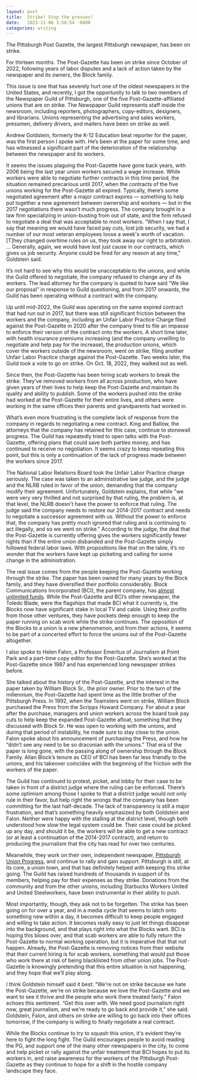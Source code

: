 ```yaml
---
layout: post
title:  Strike! Stop the presses!
date:   2023-11-06 3:58:54 -0400
categories: writing
---
```


The Pittsburgh Post Gazette, the largest Pittsburgh newspaper, has been on strike.

For thirteen months. The Post-Gazette has been on strike since October of 2022, following years of labor disputes and a lack of action taken by the newspaper and its owners, the Block family.

This issue is one that has severely hurt one of the oldest newspapers in the United States, and recently, I got the opportunity to talk to two members of the Newspaper Guild of Pittsburgh, one of the five Post-Gazette-affiliated unions that are on strike. The Newspaper Guild represents staff inside the newsroom, including reporters, photographers, copy-editors, designers, and librarians. Unions representing the advertising and sales workers, pressmen, delivery drivers, and mailers have been on strike as well.

Andrew Goldstein, formerly the K-12 Education beat reporter for the paper, was the first person I spoke with. He’s been at the paper for some time, and has witnessed a significant part of the deterioration of the relationship between the newspaper and its workers.

It seems the issues plaguing the Post-Gazette have gone back years, with 2006 being the last year union workers secured a wage increase. While workers were able to negotiate further contracts in this time period, the situation remained precarious until 2017, when the contracts of the five unions working for the Post-Gazette all expired. Typically, there’s some negotiated agreement after a major contract expires — something to help put together a new agreement between ownership and workers — but in the 2017 negotiations there wasn’t much progress. The company brought in a law firm specializing in union-busting from out of state, and the firm refused to negotiate a deal that was acceptable to most workers. “When I say that, I say that meaning we would have faced pay cuts, lost job security, we had a number of our most veteran employees loose a week's worth of vacation. [T]hey changed overtime rules on us, they took away our right to arbitration. ... Generally, again, we would have lost just cause in our contracts, which gives us job security. Anyone could be fired for any reason at any time," Goldstein said.

It’s not hard to see why this would be  unacceptable to the unions, and while the Guild offered to negotiate, the company refused to change any of its workers. The lead attorney for the company is quoted to have said “We like our proposal” in response to Guild questioning, and from 2017 onwards, the Guild has been operating without a contract with the company.

Up until mid-2022, the Guild was operating on the same expired contract that had run out in 2017, but there was still significant friction between the workers and the company, including an Unfair Labor Practice Charge filed against the Post-Gazette in 2020 after the company tried to file an impasse to enforce their version of the contract onto the workers. A short time later, with health insurance premiums increasing (and the company unwilling to negotiate and help pay for the increase), the production unions, which cover the workers outside of the newsroom, went on strike, filing another Unfair Labor Practice charge against the Post-Gazette. Two weeks later, the Guild took a vote to go on strike. On Oct. 18, 2022, they walked out as well.

Since then, the Post-Gazette has been hiring scab workers to break the strike. They’ve removed workers from all across production, who have given years of their lives to help keep the Post-Gazette and maintain its quality and ability to publish. Some of the workers pushed into the strike had worked at the Post-Gazette for their entire lives, and others were working in the same offices their parents and grandparents had worked in. 

What’s even more frustrating is the complete lack of response from the company in regards to negotiating a new contract. King and Ballow, the attorneys that the company has retained for this case, continue to stonewall progress. The Guild has repeatedly tried to open talks with the Post-Gazette, offering plans that could save both parties money, and has continued to receive no negotiation. It seems crazy to keep repeating this point, but this is only a continuation of the lack of progress made between the workers since 2017. 

The National Labor Relations Board took the Unfair Labor Practice charge seriously. The case was taken to an administrative law judge, and the judge and the NLRB ruled in favor of the union, demanding that the company modify their agreement. Unfortunately, Goldstein explains, that while "we were very very thrilled and not surprised by that ruling, the problem is, at that level, the NLRB doesn't have the power to enforce that ruling. The judge said the company needs to restore our 2014-2017 contract and needs to negotiate a successor agreement with us. Without the power to enforce that, the company has pretty much ignored that ruling and is continuing to act illegally, and so we went on strike." According to the judge, the deal that the Post-Gazette is currently offering gives the workers significantly fewer rights than if the entire union disbanded and the Post-Gazette simply followed federal labor laws. With propositions like that on the table, it’s no wonder that the workers have kept up picketing and calling for some change in the administration.

The real issue comes from the people keeping the Post-Gazette working through the strike. The paper has been owned for many years by the Block family, and they have diversified their portfolio considerably. Block Communications Incorporated (BCI), the parent company, has [almost unlimited funds](https://www.sec.gov/Archives/edgar/data/1177238/000095015205002490/j1231801e10vk.htm). While the Post-Gazette and BCI’s other newspaper, the Toledo Blade, were the flagships that made BCI what it currently is, the Blocks now have significant stake in local TV and cable. Using their profits from those other ventures, they have pockets deep enough to keep the paper running on scab work while the strike continues. The opposition of the Blocks to a union is a new phenomenon, and from their actions, it seems to be part of a concerted effort to force the unions out of the Post-Gazette altogether.

I also spoke to Helen Falon, a Professor Emeritus of Journalism at Point Park and a part-time copy editor for the Post-Gazette. She’s worked at the Post-Gazette since 1987 and has experienced long newspaper strikes before. 

She talked about the history of the Post-Gazette, and the interest in the paper taken by William Block Sr., the prior owner. Prior to the turn of the millennium, the Post-Gazette had spent time as the little brother of the Pittsburgh Press. In 1992, when the Teamsters went on strike, William Block purchased the Press from the Scripps Howard Company. For about a year after the purchase, managers and union workers across the board took pay cuts to help keep the expanded Post-Gazette afloat, something that they discussed with Block Sr. He was open to working with the unions, and during that period of instability, he made sure to stay close to the union. Falon spoke about his announcement of purchasing the Press, and how he “didn’t see any need to be so draconian with the unions.” That era of the paper is long gone, with the passing along of ownership through the Block Family. Allan Block’s tenure as CEO of BCI has been far less friendly to the unions, and his takeover coincides with the beginning of the friction with the workers of the paper.

The Guild has continued to protest, picket, and lobby for their case to be taken in front of a district judge where the ruling can be enforced. There’s some optimism among those I spoke to that a district judge would not only rule in their favor, but help right the wrongs that the company has been committing for the last half-decade. The lack of transparency is still a major frustration, and that’s something heavily emphasized by both Goldstein and Falon. Neither were happy with the stalling at the district level, though both understood how slow the legal system could be. Their case could be picked up any day, and should it be, the workers will be able to get a new contract (or at least a continuation of the 2014-2017 contract), and return to producing the journalism that the city has read for over two centuries.

Meanwhile, they work on their own, independent newspaper, [Pittsburgh Union Progress](https://www.unionprogress.com/), and continue to rally and gain support. Pittsburgh is still, at its core, a union town, and that has definitely helped with keeping this strike going. The Guild has raised hundreds of thousands in support of its members, helping pay for their expenses as they strike. Donations from the community and from the other unions, including Starbucks Workers United and United Steelworkers, have been instrumental in their ability to push. 

Most importantly, though, they ask not to be forgotten. The strike has been going on for over a year, and in a media cycle that seems to latch onto something new within a day, it becomes difficult to keep people engaged and willing to take action. It becomes really easy to just let things disappear into the background, and that plays right into what the Blocks want. BCI is hoping this blows over, and that scab workers are able to fully return the Post-Gazette to normal working operation, but it is imperative that that not happen. Already, the Post-Gazette is removing notices from their website that their current hiring is for scab workers, something that would put those who work there at risk of being blacklisted from other union jobs. The Post-Gazette is knowingly pretending that this entire situation is not happening, and they hope that we’ll play along.

I think Goldstein himself said it best: “We're not on strike because we hate the Post-Gazette, we're on strike because we love the Post-Gazette and we want to see it thrive and the people who work there treated fairly.” Falon echoes this sentiment. “Get this over with. We need good journalism right now, great journalism, and we're ready to go back and provide it,” she said. Goldstein, Falon, and others on strike are willing to go back into their offices tomorrow, if the company is willing to finally negotiate a real contract.

While the Blocks continue to try to squash this union, it's evident they’re here to fight the long fight. The Guild encourages people to avoid reading the PG, and support one of the many other newspapers in the city, to come and help picket or rally against the unfair treatment that BCI hopes to put its workers in, and raise awareness for the workers of the Pittsburgh Post-Gazette as they continue to hope for a shift in the hostile company landscape they face.